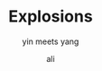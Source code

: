 ---
layout: post
title:  "Explosions"
subtitle:  "yin meets yang"
author: ali
categories: [ romance, love ]
main_image: first-phone-call.png
main_image_alt: "small world"
---